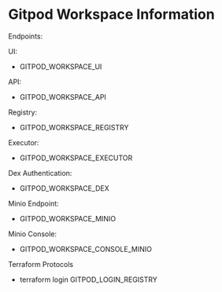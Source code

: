 # Gitpod Workspace Information

Endpoints:

UI:
- GITPOD_WORKSPACE_UI

API:
- GITPOD_WORKSPACE_API

Registry:
- GITPOD_WORKSPACE_REGISTRY

Executor:
- GITPOD_WORKSPACE_EXECUTOR

Dex Authentication:
- GITPOD_WORKSPACE_DEX

Minio Endpoint:
- GITPOD_WORKSPACE_MINIO

Minio Console:
- GITPOD_WORKSPACE_CONSOLE_MINIO

Terraform Protocols

- terraform login GITPOD_LOGIN_REGISTRY
